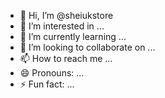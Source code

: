 - 👋 Hi, I’m @sheiukstore
- 👀 I’m interested in ...
- 🌱 I’m currently learning ...
- 💞️ I’m looking to collaborate on ...
- 📫 How to reach me ...
- 😄 Pronouns: ...
- ⚡ Fun fact: ...

<!---
sheiukstore/sheiukstore is a ✨ special ✨ repository because its `README.md` (this file) appears on your GitHub profile.
You can click the Preview link to take a look at your changes.
--->

